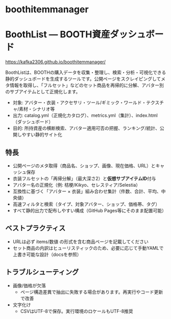 # boothitemmanager
# BoothList — BOOTH資産ダッシュボード

https://kafka2306.github.io/boothitemmanager/

BoothListは、BOOTHの購入データを収集・整理し、検索・分析・可視化できる静的ダッシュボードを生成するツールです。公開ページをスクレイピングしてメタ情報を取得し、「フルセット」などのセット商品を再帰的に分解、アバター別のサブアイテムとして正規化します。

- 対象: アバター・衣装・アクセサリ・ツール/ギミック・ワールド・テクスチャ/素材・シナリオ等
- 出力: catalog.yml（正規化カタログ）、metrics.yml（集計）、index.html（ダッシュボード）
- 目的: 所持資産の横断検索、アバター適用可否の把握、ランキング/統計、公開しやすい静的サイト化

## 特長

- 公開ページのメタ取得（商品名、ショップ、画像、現在価格、URL）とキャッシュ保存
- 衣装フルセットの「再帰分解」（最大深さ2）と**仮想サブアイテムID**付与
- アバター名の正規化（例: 桔梗/Kikyo、セレスティア/Selestia）
- 互換性に基づく「アバター × 衣装」組み合わせ集計（件数、合計、平均、中央値）
- 高速フィルタと検索（タイプ、対象アバター、ショップ、価格帯、タグ）
- すべて静的出力で配布しやすい構成（GitHub Pages等にそのまま配置可能）

## ベストプラクティス

- URLは必ず items/数値 の形式を含む商品ページを記載してください
- セット商品の内訳はヒューリスティックのため、必要に応じて手動YAMLで上書き可能な設計（docsを参照）

## トラブルシューティング

- 画像/価格が欠落
  - ページ構造差異で抽出に失敗する場合があります。再実行やコード更新で改善
- 文字化け
  - CSVはUTF-8で保存。実行環境のロケールもUTF-8推奨